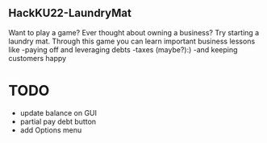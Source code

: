## HackKU22-LaundryMat
Want to play a game? Ever thought about owning a business?
Try starting a laundry mat.
Through this game you can learn important business lessons like
-paying off and leveraging debts
-taxes (maybe?):)
-and keeping customers happy


# TODO
- update balance on GUI
- partial pay debt button
- add Options menu